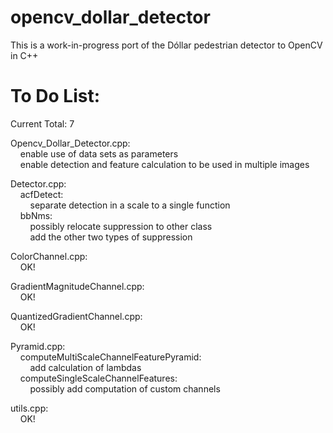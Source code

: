 opencv_dollar_detector
======================

This is a work-in-progress port of the Dóllar pedestrian detector to OpenCV in C++





To Do List:
======================

Current Total: 7

Opencv_Dollar_Detector.cpp:  
&nbsp;&nbsp;&nbsp;&nbsp;enable use of data sets as parameters  
&nbsp;&nbsp;&nbsp;&nbsp;enable detection and feature calculation to be used in multiple images  

Detector.cpp:  
&nbsp;&nbsp;&nbsp;&nbsp;acfDetect:  
&nbsp;&nbsp;&nbsp;&nbsp;&nbsp;&nbsp;&nbsp;&nbsp;separate detection in a scale to a single function  
&nbsp;&nbsp;&nbsp;&nbsp;bbNms:  
&nbsp;&nbsp;&nbsp;&nbsp;&nbsp;&nbsp;&nbsp;&nbsp;possibly relocate suppression to other class  
&nbsp;&nbsp;&nbsp;&nbsp;&nbsp;&nbsp;&nbsp;&nbsp;add the other two types of suppression    

ColorChannel.cpp:  
&nbsp;&nbsp;&nbsp;&nbsp;OK!  

GradientMagnitudeChannel.cpp:  
&nbsp;&nbsp;&nbsp;&nbsp;OK!  

QuantizedGradientChannel.cpp:  
&nbsp;&nbsp;&nbsp;&nbsp;OK!  

Pyramid.cpp:  
&nbsp;&nbsp;&nbsp;&nbsp;computeMultiScaleChannelFeaturePyramid:  
&nbsp;&nbsp;&nbsp;&nbsp;&nbsp;&nbsp;&nbsp;&nbsp;add calculation of lambdas  
&nbsp;&nbsp;&nbsp;&nbsp;computeSingleScaleChannelFeatures:  
&nbsp;&nbsp;&nbsp;&nbsp;&nbsp;&nbsp;&nbsp;&nbsp;possibly add computation of custom channels  

utils.cpp:  
&nbsp;&nbsp;&nbsp;&nbsp;OK!  
